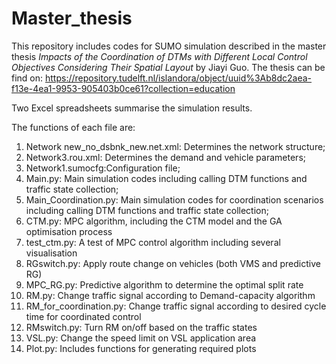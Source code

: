 # Master_thesis
This repository includes codes for SUMO simulation described in the master thesis _Impacts of the Coordination of DTMs with Different Local Control
Objectives Considering Their Spatial Layout_ by Jiayi Guo. The thesis can be find on: https://repository.tudelft.nl/islandora/object/uuid%3Ab8dc2aea-f13e-4ea1-9953-905403b0ce61?collection=education

Two Excel spreadsheets summarise the simulation results.

The functions of each file are:
1. Network new_no_dsbnk_new.net.xml: Determines the network structure;
2. Network3.rou.xml: Determines the demand and vehicle parameters;
3. Network1.sumocfg:Configuration file;
4. Main.py: Main simulation codes including calling DTM functions and traffic state collection;
5. Main_Coordination.py: Main simulation codes for coordination scenarios including calling DTM functions and traffic state collection;
6. CTM.py: MPC algorithm, including the CTM model and the GA optimisation process
7. test_ctm.py: A test of MPC control algorithm including several visualisation
8. RGswitch.py: Apply route change on vehicles (both VMS and predictive RG)
9. MPC_RG.py: Predictive algorithm to determine the optimal split rate
10. RM.py: Change traffic signal according to Demand-capacity algorithm
11. RM_for_coordination.py: Change traffic signal according to desired cycle time for coordinated control
12. RMswitch.py: Turn RM on/off based on the traffic states
13. VSL.py: Change the speed limit on VSL application area
14. Plot.py: Includes functions for generating required plots





